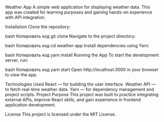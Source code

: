 Weather App
A simple web application for displaying weather data. This app was created for learning purposes and gaining hands-on experience with API integration.

Installation
Clone the repository:

bash
Копировать код
git clone <your-repo-url>
Navigate to the project directory:

bash
Копировать код
cd weather-app
Install dependencies using Yarn:

bash
Копировать код
yarn install
Running the App
To start the development server, run:

bash
Копировать код
yarn start
Open http://localhost:3000 in your browser to view the app.

Technologies Used
React — for building the user interface.
Weather API — to fetch real-time weather data.
Yarn — for dependency management and project scripts.
Project Purpose
This project was built to practice integrating external APIs, improve React skills, and gain experience in frontend application development.

License
This project is licensed under the MIT License.
